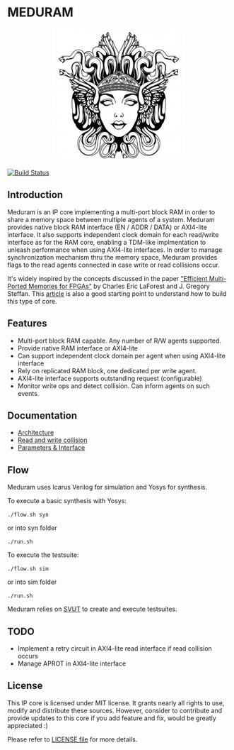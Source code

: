 # MEDURAM

<p align="center">
  <img width="300" height="300" src="./doc/gorgone.jpg">
</p>

[![Build Status](https://travis-ci.org/dpretet/meduram.svg?branch=master)](https://travis-ci.org/dpretet/meduram)

## Introduction

Meduram is an IP core implementing a multi-port block RAM in order to share
a memory space between multiple agents of a system. Meduram provides native
block RAM interface (EN / ADDR / DATA) or AXI4-lite interface. It also supports
independent clock domain for each read/write interface as for the RAM core,
enabling a TDM-like implmentation to unleash performance when using AXI4-lite
interfaces. In order to manage synchronization mechanism thru the memory space,
Meduram provides flags to the read agents connected in case write or read
collisions occur.

It's widely inspired by the concepts discussed in the paper
["Efficient Multi-Ported Memories for FPGAs"](http://www.eecg.toronto.edu/~steffan/papers/laforest_fpga10.pdf)
by Charles Eric LaForest and J. Gregory Steffan. This [article](https://tomverbeure.github.io/2019/08/03/Multiport-Memories.html)
is also a good starting point to understand how to build this type of core.

## Features

- Multi-port block RAM capable. Any number of R/W agents supported.
- Provide native RAM interface or AXI4-lite
- Can support independent clock domain per agent when using AXI4-lite interface
- Rely on replicated RAM block, one dedicated per write agent.
- AXI4-lite interface supports outstanding request (configurable)
- Monitor write ops and detect collision. Can inform agents on such events.

## Documentation

- [Architecture](doc/architecture.md)
- [Read and write collision](doc/rw_collision.md)
- [Parameters & Interface](doc/param_itfs.md)

## Flow

Meduram uses Icarus Verilog for simulation and Yosys for synthesis.

To execute a basic synthesis with Yosys:

    ./flow.sh syn

or into syn folder

    ./run.sh


To execute the testsuite:

    ./flow.sh sim

or into sim folder

    ./run.sh

Meduram relies on [SVUT](https://github.com/dpretet/svut) to create and execute
testsuites.

## TODO

- Implement a retry circuit in AXI4-lite read interface if read collision occurs
- Manage APROT in AXI4-lite interface

## License

This IP core is licensed under MIT license. It grants nearly all rights to use,
modify and distribute these sources. However, consider to contribute and provide
updates to this core if you add feature and fix, would be greatly appreciated :)

Please refer to [LICENSE file](./LICENSE) for more details.
